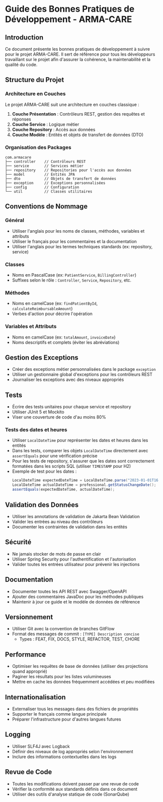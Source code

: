 # Guide des Bonnes Pratiques de Développement - ARMA-CARE

## Introduction

Ce document présente les bonnes pratiques de développement à suivre pour le projet ARMA-CARE. Il sert de référence pour tous les développeurs travaillant sur le projet afin d'assurer la cohérence, la maintenabilité et la qualité du code.

## Structure du Projet

### Architecture en Couches

Le projet ARMA-CARE suit une architecture en couches classique :

1. **Couche Présentation** : Contrôleurs REST, gestion des requêtes et réponses
2. **Couche Service** : Logique métier
3. **Couche Repository** : Accès aux données
4. **Couche Modèle** : Entités et objets de transfert de données (DTO)

### Organisation des Packages

```
com.armacare
├── controller    // Contrôleurs REST
├── service       // Services métier
├── repository    // Repositories pour l'accès aux données
├── model         // Entités JPA
├── dto           // Objets de transfert de données
├── exception     // Exceptions personnalisées
├── config        // Configuration
└── util          // Classes utilitaires
```

## Conventions de Nommage

### Général

- Utiliser l'anglais pour les noms de classes, méthodes, variables et attributs
- Utiliser le français pour les commentaires et la documentation
- Utiliser l'anglais pour les termes techniques standards (ex: repository, service)

### Classes

- Noms en PascalCase (ex: `PatientService`, `BillingController`)
- Suffixes selon le rôle : `Controller`, `Service`, `Repository`, etc.

### Méthodes

- Noms en camelCase (ex: `findPatientById`, `calculateReimbursableAmount`)
- Verbes d'action pour décrire l'opération

### Variables et Attributs

- Noms en camelCase (ex: `totalAmount`, `invoiceDate`)
- Noms descriptifs et complets (éviter les abréviations)

## Gestion des Exceptions

- Créer des exceptions métier personnalisées dans le package `exception`
- Utiliser un gestionnaire global d'exceptions pour les contrôleurs REST
- Journaliser les exceptions avec des niveaux appropriés

## Tests

- Écrire des tests unitaires pour chaque service et repository
- Utiliser JUnit 5 et Mockito
- Viser une couverture de code d'au moins 80%

### Tests des dates et heures

- Utiliser `LocalDateTime` pour représenter les dates et heures dans les entités
- Dans les tests, comparer les objets `LocalDateTime` directement avec `assertEquals` pour une vérification précise
- Pour les tests de repository, s'assurer que les dates sont correctement formatées dans les scripts SQL (utiliser `TIMESTAMP` pour H2)
- Exemple de test pour les dates :
  ```java
  LocalDateTime expectedDateTime = LocalDateTime.parse("2023-01-01T16:00:00");
  LocalDateTime actualDateTime = professional.getStatusChangeDate();
  assertEquals(expectedDateTime, actualDateTime);
  ```

## Validation des Données

- Utiliser les annotations de validation de Jakarta Bean Validation
- Valider les entrées au niveau des contrôleurs
- Documenter les contraintes de validation dans les entités

## Sécurité

- Ne jamais stocker de mots de passe en clair
- Utiliser Spring Security pour l'authentification et l'autorisation
- Valider toutes les entrées utilisateur pour prévenir les injections

## Documentation

- Documenter toutes les API REST avec Swagger/OpenAPI
- Ajouter des commentaires JavaDoc pour les méthodes publiques
- Maintenir à jour ce guide et le modèle de données de référence

## Versionnement

- Utiliser Git avec la convention de branches GitFlow
- Format des messages de commit : `[TYPE] Description concise`
  - Types : FEAT, FIX, DOCS, STYLE, REFACTOR, TEST, CHORE

## Performance

- Optimiser les requêtes de base de données (utiliser des projections quand approprié)
- Paginer les résultats pour les listes volumineuses
- Mettre en cache les données fréquemment accédées et peu modifiées

## Internationalisation

- Externaliser tous les messages dans des fichiers de propriétés
- Supporter le français comme langue principale
- Préparer l'infrastructure pour d'autres langues futures

## Logging

- Utiliser SLF4J avec Logback
- Définir des niveaux de log appropriés selon l'environnement
- Inclure des informations contextuelles dans les logs

## Revue de Code

- Toutes les modifications doivent passer par une revue de code
- Vérifier la conformité aux standards définis dans ce document
- Utiliser des outils d'analyse statique de code (SonarQube)